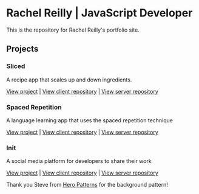 # Rachel Reilly | JavaScript Developer

This is the repository for Rachel Reilly's portfolio site.

## Projects

### Sliced

A recipe app that scales up and down ingredients.

[View project](https://sliced.rachanastasia.vercel.app/) |
[View client repository](https://github.com/Rachanastasia/sliced-client) |
[View server repository](https://github.com/Rachanastasia/sliced-API)

### Spaced Repetition

A language learning app that uses the spaced repetition technique

[View project](https://spaced-repetition-dun.vercel.app/) |
[View client repository](https://github.com/Rachanastasia/spaced-repetition-client) |
[View server repository](https://github.com/Rachanastasia/spaced-repetition-server)

### Init

A social media platform for developers to share their work

[View project](https://init-rachel.vercel.app/) |
[View client repository](https://github.com/Rachanastasia/init) |
[View server repository](https://github.com/Rachanastasia/init-api)

Thank you Steve from [Hero Patterns](https://www.heropatterns.com/) for the background pattern!
